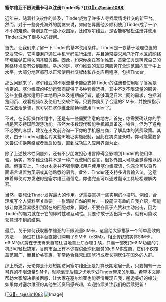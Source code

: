 **塞尔维亚不限流量卡可以注册Tinder吗？[[TG💪+ @esim1088](https://t.me/s/esim1088)]**

近年来，随着社交软件的普及，Tinder成为了许多人寻找爱情或社交的新平台。然而，对于一些身处海外的朋友来说，如何在异国他乡顺利使用Tinder成了一个不小的难题。特别是在一些小众国家，比如塞尔维亚，是否能够轻松注册并使用Tinder成为了很多人的疑问。

首先，让我们来了解一下Tinder的基本使用条件。Tinder是一款基于地理位置的交友软件，它需要用户通过手机号码进行注册，并且通常要求用户所在地区的网络环境能够正常访问其服务器。因此，如果你身在塞尔维亚，首要任务是确保自己的网络环境没有受到限制。幸运的是，塞尔维亚的互联网服务在全球范围内属于中上水平，大部分地区都可以正常使用社交媒体和各类应用程序，包括Tinder。

那么问题来了，塞尔维亚的不限流量卡能否支持Tinder的注册和使用呢？答案是肯定的。塞尔维亚的移动运营商提供了多种套餐选择，其中不乏不限流量的服务。这些套餐通常适用于本地用户以及短期旅行者，能够满足日常上网的需求，包括浏览网页、观看视频以及使用社交软件等。只要你购买了合适的SIM卡，并按照指示完成激活步骤，就可以在塞尔维亚顺畅地使用Tinder了。

不过，在实际操作过程中，还是有一些需要注意的地方。首先，你需要确认你的手机是否支持国际漫游功能。虽然大多数现代智能手机都具备这一特性，但为了避免不必要的麻烦，建议在出发前咨询一下你的手机服务商，了解具体的资费政策。其次，由于Tinder可能会对某些IP地址实施限制，因此在初次登录时，你可能需要多次尝试切换网络或者重启设备，直到成功进入应用界面为止。

除了上述技术性问题外，还有不少朋友担心语言障碍会影响到Tinder的使用体验。确实，塞尔维亚语并不是一种广泛使用的语言，很多外国人可能会觉得难以适应。但事实上，Tinder本身并不强制要求用户使用塞尔维亚语，你完全可以将界面语言设置为英语或其他熟悉的语言。此外，Tinder还支持多语言输入法，这意味着即使对方发送的是塞尔维亚语信息，你也完全可以通过翻译工具轻松理解内容。

当然，要想让Tinder发挥最大的作用，还需要掌握一些实用的小技巧。例如，合理填写个人资料至关重要。一张清晰自然的照片、一段简洁有趣的自我介绍，都能够让你更容易吸引到潜在的匹配对象。同时，不要吝啬于点赞和主动出击，因为Tinder的魅力就在于它的即时性和互动性。只要你敢于迈出第一步，就有可能收获意想不到的结果。

最后，关于如何获取塞尔维亚的不限流量SIM卡，这里给大家推荐一个简单高效的方法——通过在线平台直接订购电子SIM卡（eSIM）。相比传统的实体SIM卡，eSIM的优势在于无需亲自前往当地营业厅办理手续，只需一部支持eSIM功能的手机即可轻松搞定。目前市面上有不少提供全球化服务的eSIM供应商，它们不仅覆盖范围广，而且价格实惠，非常适合经常出国旅行或者长期居住在国外的人群。

综上所述，无论你是计划短期访问塞尔维亚还是打算长期定居于此，只要拥有一张可靠的不限流量SIM卡，就能毫无后顾之忧地享受Tinder带来的乐趣。希望本文能帮助大家解决相关困惑，让大家在塞尔维亚也能尽情展现自我，邂逅美好的缘分。如果你对塞尔维亚的其他生活资讯感兴趣，欢迎持续关注我们的后续更新！

[[TG💪+ @esim1088](https://t.me/s/esim1088) ![Image](https://i.postimg.cc/4NQfJmqS/Snipaste-2025-05-13-00-14-12.png)]